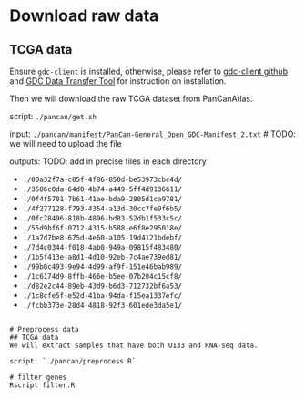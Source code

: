 # Download raw data
## TCGA data
Ensure `gdc-client` is installed, otherwise, please refer to [gdc-client github](https://github.com/NCI-GDC/gdc-client) and [GDC Data Transfer Tool](https://gdc.cancer.gov/access-data/gdc-data-transfer-tool) for instruction on installation.

Then we will download the raw TCGA dataset from PanCanAtlas.

script: `./pancan/get.sh`

input: `./pancan/manifest/PanCan-General_Open_GDC-Manifest_2.txt` # TODO: we will need to upload the file

outputs:
TODO: add in precise files in each directory
- `./00a32f7a-c85f-4f86-850d-be53973cbc4d/`
- `./3586c0da-64d0-4b74-a449-5ff4d9136611/`
- `./0f4f5701-7b61-41ae-bda9-2805d1ca9781/`
- `./4f277128-f793-4354-a13d-30cc7fe9f6b5/`
- `./0fc78496-818b-4896-bd83-52db1f533c5c/`
- `./55d9bf6f-0712-4315-b588-e6f8e295018e/`
- `./1a7d7be8-675d-4e60-a105-19d4121bdebf/`
- `./7d4c0344-f018-4ab0-949a-09815f483480/`
- `./1b5f413e-a8d1-4d10-92eb-7c4ae739ed81/`
- `./99b0c493-9e94-4d99-af9f-151e46bab989/`
- `./1c6174d9-8ffb-466e-b5ee-07b204c15cf8/`
- `./d82e2c44-89eb-43d9-b6d3-712732bf6a53/`
- `./1c8cfe5f-e52d-41ba-94da-f15ea1337efc/`
- `./fcbb373e-28d4-4818-92f3-601ede3da5e1/`

```

# Preprocess data
## TCGA data
We will extract samples that have both U133 and RNA-seq data.

script: `./pancan/preprocess.R`

# filter genes
Rscript filter.R
```
